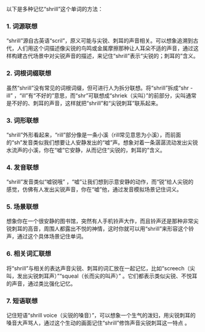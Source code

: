 以下是多种记忆“shrill”这个单词的方法：

### 1. 词源联想
“shrill”源自古英语“scril”，原义可能与尖锐、刺耳的声音相关。可以想象追溯到古代，人们用这个词描述像尖锐的鸟鸣或金属摩擦那种让人耳朵不适的声音，通过这样构建古代场景中对尖锐声音的描述，来记住“shrill”表示“尖锐的；刺耳的”含义。

### 2. 词根词缀联想
虽然“shrill”没有常见的词根词缀，但可进行人为拆分联想。将“shrill”拆成“shr - ill” ，“ill”有“不好的”意思，而“shr”可联想成“shriek（尖叫）”的前部分，尖叫通常是不好的、刺耳的声音，这样就把“shrill”和“尖锐刺耳”联系起来。

### 3. 词形联想
“shrill”外形看起来，“rill”部分像是一条小溪（rill常见意思为小溪），而前面的“sh”发音类似我们想要让人安静发出的“嘘”声。想象对着一条潺潺流动发出尖锐水流声的小溪，你在“嘘”它安静，从而记住“尖锐的，刺耳的”含义。

### 4. 发音联想
“shrill”发音类似“嘘锐哦” ，“嘘”让我们想到示意安静的动作，而“锐”给人尖锐的感觉，仿佛有人发出尖锐声音，你在“嘘”他，通过发音模拟场景记住词义。

### 5. 场景联想
想象你在一个很安静的图书馆，突然有人手机铃声大作，而且铃声还是那种非常尖锐刺耳的高音，周围人都露出不悦的神情，这时你就可以用“shrill”来形容这个铃声，通过这个具体场景记住单词。

### 6. 相关词汇联想
将“shrill”与相关的表达声音尖锐、刺耳的词汇放在一起记忆，比如“screech（尖叫，发出尖锐刺耳声）”“squeal（长而尖的叫声）” 。它们都表示类似尖锐、不悦耳的声音，通过类比强化记忆。

### 7. 短语联想
记住短语“shrill voice（尖锐的嗓音）”，可以想象一个生气的泼妇，用尖锐刺耳的嗓音大声骂人，通过这个生动的画面记住“shrill”修饰声音尖锐刺耳这一特点 。 